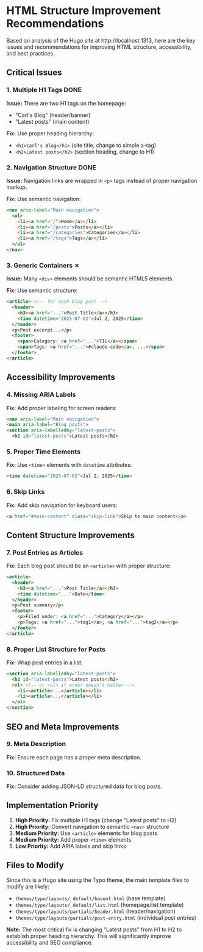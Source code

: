 # HTML Structure Improvement Recommendations

Based on analysis of the Hugo site at http://localhost:1313, here are the key issues and recommendations for improving HTML structure, accessibility, and best practices.

## Critical Issues

### 1. **Multiple H1 Tags** DONE
**Issue:** There are two H1 tags on the homepage:
- "Carl's Blog" (header/banner)
- "Latest posts" (main content)

**Fix:** Use proper heading hierarchy:
- `<h1>Carl's Blog</h1>` (site title, change to simple a-tag)
- `<h2>Latest posts</h2>` (section heading, change to H1)

### 2. **Navigation Structure** DONE
**Issue:** Navigation links are wrapped in `<p>` tags instead of proper navigation markup.

**Fix:** Use semantic navigation:
```html
<nav aria-label="Main navigation">
  <ul>
    <li><a href="/">Home</a></li>
    <li><a href="/posts">Posts</a></li>
    <li><a href="/categories">Categories</a></li>
    <li><a href="/tags">Tags</a></li>
  </ul>
</nav>
```

### 3. **Generic Containers** ✗
**Issue:** Many `<div>` elements should be semantic HTML5 elements.

**Fix:** Use semantic structure:
```html
<article> <!-- for each blog post -->
  <header>
    <h3><a href="...">Post Title</a></h3>
    <time datetime="2025-07-02">Jul 2, 2025</time>
  </header>
  <p>Post excerpt...</p>
  <footer>
    <span>Category: <a href="...">TIL</a></span>
    <span>Tags: <a href="...">#claude-code</a>, ...</span>
  </footer>
</article>
```

## Accessibility Improvements

### 4. **Missing ARIA Labels**
**Fix:** Add proper labeling for screen readers:
```html
<nav aria-label="Main navigation">
<main aria-label="Blog posts">
<section aria-labelledby="latest-posts">
  <h2 id="latest-posts">Latest posts</h2>
```

### 5. **Proper Time Elements**
**Fix:** Use `<time>` elements with `datetime` attributes:
```html
<time datetime="2025-07-02">Jul 2, 2025</time>
```

### 6. **Skip Links**
**Fix:** Add skip navigation for keyboard users:
```html
<a href="#main-content" class="skip-link">Skip to main content</a>
```

## Content Structure Improvements

### 7. **Post Entries as Articles**
**Fix:** Each blog post should be an `<article>` with proper structure:
```html
<article>
  <header>
    <h3><a href="...">Post Title</a></h3>
    <time datetime="...">Date</time>
  </header>
  <p>Post summary</p>
  <footer>
    <p>Filed under: <a href="...">Category</a></p>
    <p>Tags: <a href="...">tag1</a>, <a href="...">tag2</a></p>
  </footer>
</article>
```

### 8. **Proper List Structure for Posts**
**Fix:** Wrap post entries in a list:
```html
<section aria-labelledby="latest-posts">
  <h2 id="latest-posts">Latest posts</h2>
  <ol> <!-- or <ul> if order doesn't matter -->
    <li><article>...</article></li>
    <li><article>...</article></li>
  </ol>
</section>
```

## SEO and Meta Improvements

### 9. **Meta Description**
**Fix:** Ensure each page has a proper meta description.

### 10. **Structured Data**
**Fix:** Consider adding JSON-LD structured data for blog posts.

## Implementation Priority

1. **High Priority:** Fix multiple H1 tags (change "Latest posts" to H2)
2. **High Priority:** Convert navigation to semantic `<nav>` structure
3. **Medium Priority:** Use `<article>` elements for blog posts
4. **Medium Priority:** Add proper `<time>` elements
5. **Low Priority:** Add ARIA labels and skip links

## Files to Modify

Since this is a Hugo site using the Typo theme, the main template files to modify are likely:
- `themes/typo/layouts/_default/baseof.html` (base template)
- `themes/typo/layouts/_default/list.html` (homepage/list template)
- `themes/typo/layouts/partials/header.html` (header/navigation)
- `themes/typo/layouts/partials/post-entry.html` (individual post entries)

**Note:** The most critical fix is changing "Latest posts" from H1 to H2 to establish proper heading hierarchy. This will significantly improve accessibility and SEO compliance.
